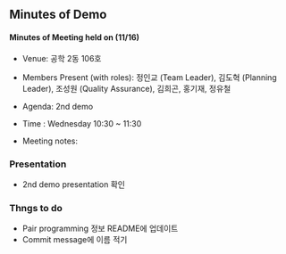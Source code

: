 Minutes of Demo
-------------------

#### Minutes of Meeting held on (11/16)
- Venue: 공학 2동 106호
- Members Present (with roles): 정인교 (Team Leader), 김도혁 (Planning Leader), 조성원 (Quality Assurance), 김희곤, 홍기재, 정유철
- Agenda: 2nd demo
- Time : Wednesday 10:30 ~ 11:30  
  
- Meeting notes:

### Presentation
- 2nd demo presentation 확인

### Thngs to do
- Pair programming 정보 README에 업데이트
- Commit message에 이름 적기
